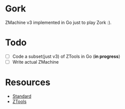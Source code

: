 # Gork
ZMachine v3 implemented in Go just to play Zork :).

# Todo
- [ ] Code a subset(just v3) of ZTools in Go (**in progress**)
- [ ] Write actual ZMachine

# Resources
- [Standard](http://inform-fiction.org/zmachine/standards/index.html)
- [ZTools](http://inform-fiction.org/zmachine/ztools.html)